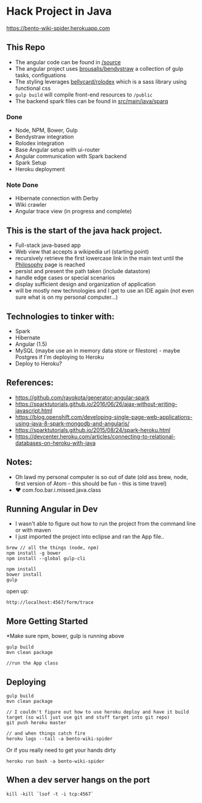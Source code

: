 # Hack Project in Java

https://bento-wiki-spider.herokuapp.com

## This Repo

- The angular code can be found in [/source](https://github.com/ashtonthomas/bento-wiki-spider/tree/master/source)
- The angular project uses [brousalis/bendystraw](https://github.com/brousalis/bendystraw) a collection of gulp tasks, configuations
- The styling leverages [bellycard/rolodex](https://github.com/bellycard/rolodex) which is a sass library using functional css
- `gulp build` will compile front-end resources to `/public`
- The backend spark files can be found in [src/main/java/sparq](https://github.com/ashtonthomas/bento-wiki-spider/tree/master/src/main/java/sparq)

### Done
- Node, NPM, Bower, Gulp
- Bendystraw integration
- Rolodex integration
- Base Angular setup with ui-router
- Angular communication with Spark backend
- Spark Setup
- Heroku deployment

### Note Done
- Hibernate connection with Derby
- Wiki crawler
- Angular trace view (in progress and complete)

## This is the start of the java hack project.

- Full-stack java-based app
- Web view that accepts a wikipedia url (starting point)
- recursively retrieve the first lowercase link in the main text until the [Philosophy](https://en.wikipedia.org/wiki/Philosophy) page is reached
- persist and present the path taken (include datastore)
- handle edge cases or special scenarios
- display sufficient design and organization of application
- will be mostly new technologies and I get to use an IDE again (not even sure what is on my personal computer...)

## Technologies to tinker with:
- Spark
- Hibernate
- Angular (1.5)
- MySQL (maybe use an in memory data store or filestore) - maybe Postgres if I'm deploying to Heroku
- Deploy to Heroku?


## References:
- https://github.com/rayokota/generator-angular-spark
- https://sparktutorials.github.io/2016/06/26/ajax-without-writing-javascript.html
- https://blog.openshift.com/developing-single-page-web-applications-using-java-8-spark-mongodb-and-angularjs/
- https://sparktutorials.github.io/2015/08/24/spark-heroku.html
- https://devcenter.heroku.com/articles/connecting-to-relational-databases-on-heroku-with-java

## Notes:
- Oh lawd my personal computer is so out of date (old ass brew, node, first version of Atom - this should be fun - this is time travel)
- :heart: com.foo.bar.i.missed.java.class


## Running Angular in Dev
- I wasn't able to figure out how to run the project from the command line or with maven
- I just imported the project into eclipse and ran the App file..

```
brew // all the things (node, npm)
npm install -g bower
npm install --global gulp-cli

npm install
bower install
gulp
```

open up:

`http://localhost:4567/form/trace`


## More Getting Started

*Make sure npm, bower, gulp is running above

```
gulp build
mvn clean package

//run the App class
```

## Deploying

```
gulp build
mvn clean package

// I couldn't figure out how to use heroku deploy and have it build target (so will just use git and stuff target into git repo)
git push heroku master

// and when things catch fire
heroku logs --tail -a bento-wiki-spider
```

Or if you really need to get your hands dirty

```
heroku run bash -a bento-wiki-spider

```

## When a dev server hangs on the port

```
kill -kill `lsof -t -i tcp:4567`
```
